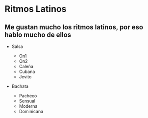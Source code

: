 # Ritmos Latinos 

## Me gustan mucho los ritmos latinos, por eso hablo mucho de ellos

- Salsa
  - On1
  - On2
  - Caleña
  - Cubana
  - Jevito

- Bachata
  - Pacheco
  - Sensual
  - Moderna
  - Dominicana